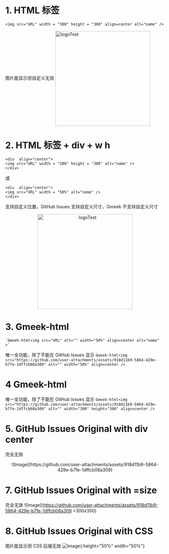 # 1. HTML 标签
```
<img src="URL" width = "300" height = "300" align=center alt="name" />
```
图片能显示但自定义无效
<img src="https://github.com/user-attachments/assets/918d11b9-5864-429e-b7fe-1dffcb08a309" width = "300" height = "300" align=center alt="logoTest" />

# 2. HTML 标签 + div + w h
```
<div  align="center">    
<img src="URL" width = "300" height = "300" alt="name" />
</div>
```
或
```
<div  align="center">    
<img src="URL" width = "50%" alt="name" />
</div>
```
支持自定义位置，GitHub Issues 支持自定义尺寸，Gmeek 不支持自定义尺寸
<div  align="center">    
<img src="https://github.com/user-attachments/assets/918d11b9-5864-429e-b7fe-1dffcb08a309" width = "300" height = "300" alt="logoTest" />
</div>


# 3. Gmeek-html
```
`Gmeek-html<img src="URL" alt="" width="50%" align=center alt="name" >`
```
唯一全功能，除了不能在 GitHub Issues 显示
`Gmeek-html<img src="https://github.com/user-attachments/assets/918d11b9-5864-429e-b7fe-1dffcb08a309" alt="" width="50%" align=center />`

# 4 Gmeek-html
唯一全功能，除了不能在 GitHub Issues 显示
`Gmeek-html<img src="https://github.com/user-attachments/assets/918d11b9-5864-429e-b7fe-1dffcb08a309" alt="" width="300" height="300" align=center />`


# 5. GitHub Issues Original with div center
完全无效
<div  align="center">    
![Image](https://github.com/user-attachments/assets/918d11b9-5864-429e-b7fe-1dffcb08a309)
</div>

# 7. GitHub Issues Original with =size
完全无效
![Image](https://github.com/user-attachments/assets/918d11b9-5864-429e-b7fe-1dffcb08a309 =300x300)

# 8. GitHub Issues Original with CSS
图片能显示但 CSS 后缀无效
![Image](https://github.com/user-attachments/assets/918d11b9-5864-429e-b7fe-1dffcb08a309){:height="50%" width="50%"}







